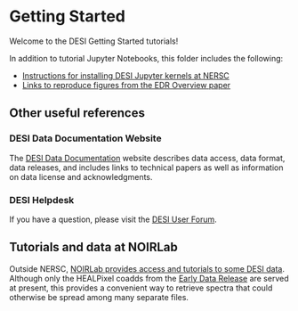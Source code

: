 # Getting Started

Welcome to the DESI Getting Started tutorials!

In addition to tutorial Jupyter Notebooks, this folder includes the following:
- [Instructions for installing DESI Jupyter kernels at NERSC](installing_EDR_kernels_at_NERSC.md)
- [Links to reproduce figures from the EDR Overview paper](figures_from_EDR_paper.md)

## Other useful references

### DESI Data Documentation Website

The [DESI Data Documentation](https://data.desi.lbl.gov/doc/) website describes data access, data format, data releases, and includes links to technical papers as well as information on data license and acknowledgments.

### DESI Helpdesk

If you have a question, please visit the [DESI User Forum](https://help.desi.lbl.gov).

## Tutorials and data at NOIRLab

Outside NERSC, [NOIRLab provides access and tutorials to some DESI data](https://datalab.noirlab.edu/desi/index.php).
Although only the HEALPixel coadds from the [Early Data Release](https://data.desi.lbl.gov/doc/releases/) are served at present, this provides a convenient way to retrieve spectra that could otherwise be spread among many separate files. 
